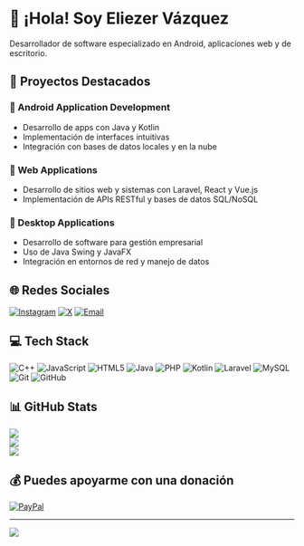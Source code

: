 # 👋 ¡Hola! Soy Eliezer Vázquez

Desarrollador de software especializado en Android, aplicaciones web y de escritorio.

## 📂 Proyectos Destacados

### 🔹 Android Application Development
- Desarrollo de apps con Java y Kotlin
- Implementación de interfaces intuitivas
- Integración con bases de datos locales y en la nube

### 🔹 Web Applications
- Desarrollo de sitios web y sistemas con Laravel, React y Vue.js
- Implementación de APIs RESTful y bases de datos SQL/NoSQL

### 🔹 Desktop Applications
- Desarrollo de software para gestión empresarial
- Uso de Java Swing y JavaFX
- Integración en entornos de red y manejo de datos

## 🌐 Redes Sociales
[![Instagram](https://img.shields.io/badge/Instagram-%23E4405F.svg?logo=Instagram&logoColor=white)](https://instagram.com/eliezer4089) 
[![X](https://img.shields.io/badge/X-black.svg?logo=X&logoColor=white)](https://x.com/@Eli30122002) 
[![Email](https://img.shields.io/badge/Email-D14836?logo=gmail&logoColor=white)](mailto:eliezer2vazquez@gmail.com) 

## 💻 Tech Stack
![C++](https://img.shields.io/badge/c++-%2300599C.svg?style=for-the-badge&logo=c%2B%2B&logoColor=white) 
![JavaScript](https://img.shields.io/badge/javascript-%23323330.svg?style=for-the-badge&logo=javascript&logoColor=%23F7DF1E) 
![HTML5](https://img.shields.io/badge/html5-%23E34F26.svg?style=for-the-badge&logo=html5&logoColor=white) 
![Java](https://img.shields.io/badge/java-%23ED8B00.svg?style=for-the-badge&logo=openjdk&logoColor=white) 
![PHP](https://img.shields.io/badge/php-%23777BB4.svg?style=for-the-badge&logo=php&logoColor=white) 
![Kotlin](https://img.shields.io/badge/kotlin-%237F52FF.svg?style=for-the-badge&logo=kotlin&logoColor=white) 
![Laravel](https://img.shields.io/badge/laravel-%23FF2D20.svg?style=for-the-badge&logo=laravel&logoColor=white) 
![MySQL](https://img.shields.io/badge/mysql-4479A1.svg?style=for-the-badge&logo=mysql&logoColor=white) 
![Git](https://img.shields.io/badge/git-%23F05033.svg?style=for-the-badge&logo=git&logoColor=white) 
![GitHub](https://img.shields.io/badge/github-%23121011.svg?style=for-the-badge&logo=github&logoColor=white) 

## 📊 GitHub Stats
![](https://github-readme-stats.vercel.app/api?username=Elieth1230&theme=dark&hide_border=true&include_all_commits=true&count_private=true)<br/>
![](https://github-readme-streak-stats.herokuapp.com/?user=Elieth1230&theme=dark&hide_border=true)<br/>
![](https://github-readme-stats.vercel.app/api/top-langs/?username=Elieth1230&theme=dark&hide_border=true&include_all_commits=true&count_private=true&layout=compact)

## 💰 Puedes apoyarme con una donación
[![PayPal](https://img.shields.io/badge/PayPal-00457C?style=for-the-badge&logo=paypal&logoColor=white)](https://paypal.me/@eliezer1219)

---
[![](https://visitcount.itsvg.in/api?id=Elieth1230&icon=0&color=0)](https://visitcount.itsvg.in)

